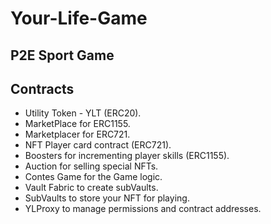 # Your-Life-Game
P2E Sport Game
-------------
## Contracts
- Utility Token - YLT (ERC20).
- MarketPlace for ERC1155.
- Marketplacer for ERC721.
- NFT Player card contract (ERC721).
- Boosters for incrementing player skills (ERC1155).
- Auction for selling special NFTs.
- Contes Game for the Game logic.
- Vault Fabric to create subVaults.
- SubVaults to store your NFT for playing.
- YLProxy to manage permissions and contract addresses.

